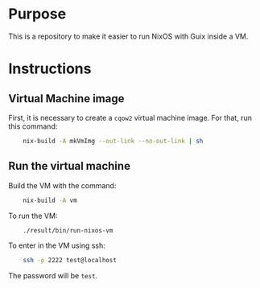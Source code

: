 # Purpose

This is a repository to make it easier to run NixOS with Guix inside a VM.

# Instructions

## Virtual Machine image

First, it is necessary to create a `cqow2` virtual machine image. For that, run this command:

``` sh
    nix-build -A mkVmImg --out-link --no-out-link | sh
```

## Run the virtual machine

Build the VM with the command:

``` sh
    nix-build -A vm
```

To run the VM:

``` sh
    ./result/bin/run-nixos-vm
```

To enter in the VM using ssh:

``` sh
    ssh -p 2222 test@localhost
```

The password will be `test`.
